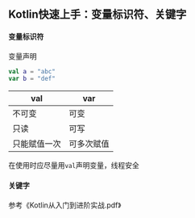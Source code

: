 ## Kotlin快速上手：变量标识符、关键字

#### 变量标识符

变量声明

```kotlin
val a = "abc"
var b = "def"
```

| val          | var        |
| ------------ | ---------- |
| 不可变       | 可变       |
| 只读         | 可写       |
| 只能赋值一次 | 可多次赋值 |

在使用时应尽量用`val`声明变量，线程安全

#### 关键字

参考《Kotlin从入门到进阶实战.pdf》

